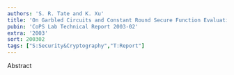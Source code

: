 ```yaml
---
authors: 'S. R. Tate and K. Xu'
title: 'On Garbled Circuits and Constant Round Secure Function Evaluation'
pubin: 'CoPS Lab Technical Report 2003-02'
extra: '2003'
sort: 200302
tags: ["S:Security&Cryptography","T:Report"]
---
```

Abstract

